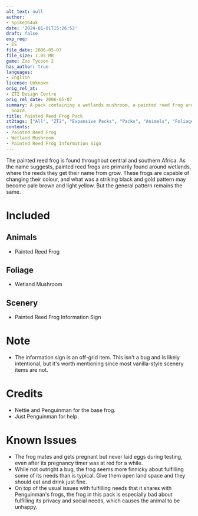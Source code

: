 ```yaml
---
alt_text: null
author:
- Spike164uk
date: '2024-01-01T15:26:52'
draft: false
exp_req:
- ES
file_date: 2006-05-07
file_size: 1.05 MB
game: Zoo Tycoon 2
has_author: true
languages:
- English
license: Unknown
orig_rel_at:
- ZT2 Design Centre
orig_rel_date: 2006-05-07
summary: A pack containing a wetlands mushroom, a painted reed frog and an information
  board.
title: Painted Reed Frog Pack
zt2tags: ["All", "ZT2", "Expansive Packs", "Packs", "Animals", "Foliage", "Scenery", "Signs", "Amphibians", "African", "Living"]
contents:
- Painted Reed Frog
- Wetland Mushroom
- Painted Reed Frog Information Sign
---
```

The painted reed frog is found throughout central and southern Africa. As the name suggests, painted reed frogs are primarily found around wetlands, where the reeds they get their name from grow. These frogs are capable of changing their colour, and what was a striking black and gold pattern may become pale brown and light yellow. But the general pattern remains the same.

# Included

## Animals
- Painted Reed Frog

## Foliage
- Wetland Mushroom

## Scenery
- Painted Reed Frog Information Sign

# Note
- The information sign is an off-grid item. This isn't a bug and is likely intentional, but it's worth mentioning since most vanilla-style scenery items are not.

# Credits 

- Nettie and Penguinman for the base frog.
- Just Penguinman for help.

# Known Issues

- The frog mates and gets pregnant but never laid eggs during testing, even after its pregnancy timer was at red for a while.
- While not outright a bug, the frog seems more finnicky about fulfilling some of its needs than is typical. Give them open land space and they should eat and drink just fine.
- On top of the usual issues with fulfilling needs that it shares with Penguinman's frogs, the frog in this pack is especially bad about fulfilling its privacy and social needs, which causes the animal to be unhappy.